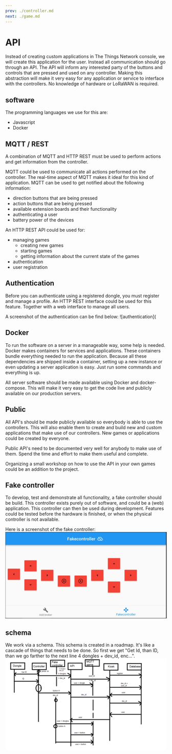 ```yaml
---
prev: ./controller.md
next: ./game.md
---
```


# API

Instead of creating custom applications in The Things Network console, we will create this application for the user. Instead all communication should go through an API. The API will inform any interested party of the buttons and controls that are pressed and used on any controller. Making this abstraction will make it very easy for any application or service to interface with the controllers. No knowledge of hardware or LoRaWAN is required.
## software
The programming languages we use for this are:
* Javascript 
* Docker

## MQTT / REST

A combination of MQTT and HTTP REST must be used to perform actions and get information from the controller.

MQTT could be used to communicate all actions performed on the controller. The real-time aspect of MQTT makes it ideal for this kind of application. MQTT can be used to get notified about the following information:

* direction buttons that are being pressed
* action buttons that are being pressed
* available extension boards and their functionality
* authenticating a user
* battery power of the devices

An HTTP REST API could be used for:

* managing games
  * creating new games
  * starting games
  * getting information about the current state of the games
* authentication
* user registration

## Authentication

Before you can authenticate using a registered dongle, you must register and manage a profile. An HTTP REST interface could be used for this feature. Together with a web interface to manage all users.

A screenshot of the authentication can be find below:
![authentication](

## Docker

To run the software on a server in a manageable way, some help is needed. Docker makes containers for services and applications. These containers bundle everything needed to run the application. Because all these dependencies are shipped inside a container, setting up a new instance or even updating a server application is easy. Just run some commands and everything is up.

All server software should be made available using Docker and docker-compose. This will make it very easy to get the code live and publicly available on our production servers.

## Public

All API's should be made publicly available so everybody is able to use the controllers. This will also enable them to create and build new and custom applications that make use of our controllers. New games or applications could be created by everyone.

Public API's need to be documented very well for anybody to make use of them. Spend the time and effort to make them useful and complete.

Organizing a small workshop on how to use the API in your own games could be an addition to the project.

## Fake controller

To develop, test and demonstrate all functionality, a fake controller should be build. This controller exists purely out of software, and could be a (web) application. This controller can then be used during development. Features could be tested before the hardware is finished, or when the physical controller is not available.

Here is a screenshot of the fake controller:
![fake controller](https://github.com/vives-projectwerk2-2019/BUG-Bug-Universal-Gamecontroller/blob/master/img/fakeController.png)

## schema
We work via a schema. This schema is created in a roadmap. It's like a cascade of things that needs to be done. So first we get "Get Id, than ID, than we go farther to the next line 4 dongles + dev_id, enc...". 
![schema of projectwerk](https://github.com/vives-projectwerk2-2019/BUG-Bug-Universal-Gamecontroller/blob/master/img/schema_projectwerk.png)
